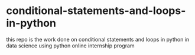# conditional-statements-and-loops-in-python
this repo is the work done on conditional statements and loops in python in data science using python online internship program
